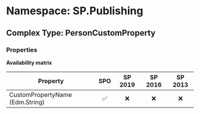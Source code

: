 # Namespace: SP.Publishing

## Complex Type: PersonCustomProperty

### Properties

**Availability matrix**

Property | SPO | SP 2019 | SP 2016 | SP 2013
----------|:---:|:-------:|:-------:|:-------:
CustomPropertyName (Edm.String) | ✅ | ❌ | ❌ | ❌